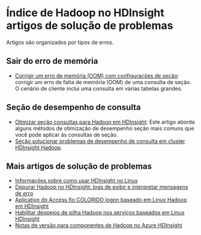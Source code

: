 <properties
    pageTitle="Mensagens de erro de rastreamento de pilha de Hadoop | Microsoft Azure"
    description="Índice de Hadoop o mensagens de erro de rastreamento de pilha em HDInsight. Localize o erro na lista para ver informações de solução de problemas."
    keywords="rastreamento de pilha, mensagens de erro"
    services="hdinsight"
    documentationCenter="NA"
    authors="mumian"
    manager="jhubbard"
    editor="cgronlun"/>

<tags
    ms.service="hdinsight"
    ms.devlang="NA"
    ms.topic="article"
    ms.tgt_pltfrm="NA"
    ms.workload="big-data"
    ms.date="10/19/2016"
    ms.author="rashimg;jgao"/>

# <a name="index-of-hadoop-in-hdinsight-troubleshooting-articles"></a>Índice de Hadoop no HDInsight artigos de solução de problemas

Artigos são organizados por tipos de erros.

## <a name="out-of-memory-error"></a>Sair do erro de memória

* [Corrigir um erro de memória (OOM) com configurações de seção](hdinsight-hadoop-hive-out-of-memory-error-oom.md): corrigir um erro de falta de memória (OOM) de uma consulta de seção. O cenário de cliente inclui uma consulta em várias tabelas grandes.

## <a name="hive-query-performance"></a>Seção de desempenho de consulta

* [Otimizar seção consultas para Hadoop em HDInsight](hdinsight-hadoop-optimize-hive-query.md): Este artigo aborda alguns métodos de otimização de desempenho seção mais comuns que você pode aplicar às consultas de seção.
* [Seção solucionar problemas de desempenho de consulta em cluster HDInsight Hadoop](https://blogs.msdn.microsoft.com/bigdatasupport/2015/08/13/troubleshooting-hive-query-performance-in-hdinsight-hadoop-cluster/).

## <a name="more-troubleshooting-articles"></a>Mais artigos de solução de problemas

* [Informações sobre como usar HDInsight no Linux](hdinsight-hadoop-linux-information.md)
* [Depurar Hadoop no HDInsight: logs de exibir e interpretar mensagens de erro](hdinsight-debug-jobs.md)
* [Aplicativo do Access fio COLORIDO logon baseado em Linux Hadoop em HDInsight](hdinsight-hadoop-access-yarn-app-logs-linux.md)
* [Habilitar despejos de pilha Hadoop nos serviços baseados em Linux HDInsight](hdinsight-hadoop-collect-debug-heap-dump-linux.md)
* [Notas de versão para componentes de Hadoop no Azure HDInsight](hdinsight-release-notes.md)
